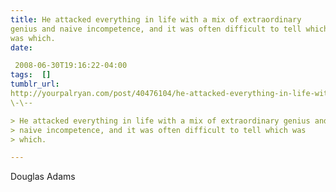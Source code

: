 ```yaml
---
title: He attacked everything in life with a mix of extraordinary
genius and naive incompetence, and it was often difficult to tell which
was which.
date:

 2008-06-30T19:16:22-04:00  
tags:  [] 
tumblr_url:
http://yourpalryan.com/post/40476104/he-attacked-everything-in-life-with-a-mix-of
\-\--

> He attacked everything in life with a mix of extraordinary genius and
> naive incompetence, and it was often difficult to tell which was
> which.

---
```

Douglas Adams
